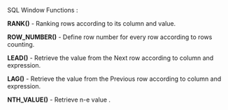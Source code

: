 SQL Window Functions :

**RANK()** - Ranking rows according to its column and value.

**ROW_NUMBER()** - Define row number for every row according to rows counting.

**LEAD()** - Retrieve the value from the Next row according to column and expression.

**LAG()** - Retrieve the value from the Previous row according to column and expression.

**NTH_VALUE()** - Retrieve n-е value .